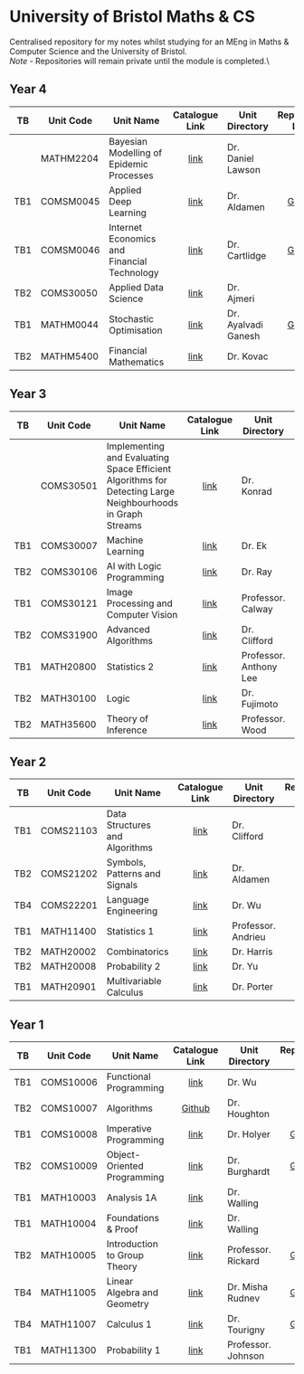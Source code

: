 # University of Bristol Maths & CS
Centralised repository for my notes whilst studying for an MEng in Maths &amp; Computer Science and the University of Bristol.\
*Note* - Repositories will remain private until the module is completed.\

## Year 4
| TB | Unit Code | Unit Name | Catalogue Link | Unit Directory | Repository Link | Note |
|----|-----------|-----------|:--------------:|----------------|:---------------:|------|
|    | MATHM2204 | Bayesian Modelling of Epidemic Processes | [link](https://www.bris.ac.uk/unit-programme-catalogue/UnitDetails.jsa?ayrCode=20%2F21&unitCode=MATHM2204) | Dr. Daniel Lawson | | Master's Thesis, In Progress |
| TB1| COMSM0045 | Applied Deep Learning | [link](https://www.bris.ac.uk/unit-programme-catalogue/UnitDetails.jsa?ayrCode=20%2F21&unitCode=COMSM0045) | Dr. Aldamen | [Github](https://github.com/dajhutchinson/Applied-Deep-Learning) | In Progress |
| TB1| COMSM0046 | Internet Economics and Financial Technology | [link](https://www.bris.ac.uk/unit-programme-catalogue/UnitDetails.jsa?ayrCode=20%2F21&unitCode=COMSM0046) | Dr. Cartlidge | [Github](https://github.com/dajhutchinson/Internet-Economics-and-Financial-Technology) | In Progress |
| TB2| COMS30050 | Applied Data Science | [link](https://www.bris.ac.uk/unit-programme-catalogue/UnitDetails.jsa?ayrCode=20%2F21&unitCode=COMS30050) | Dr. Ajmeri | | |
| TB1| MATHM0044 | Stochastic Optimisation | [link](https://www.bris.ac.uk/unit-programme-catalogue/UnitDetails.jsa?ayrCode=20%2F21&unitCode=MATHM0044) | Dr. Ayalvadi Ganesh | [Github](https://github.com/dajhutchinson/Stochastic-Optimisation) | In Progress |
| TB2| MATHM5400 | Financial Mathematics | [link](https://www.bris.ac.uk/unit-programme-catalogue/UnitDetails.jsa?ayrCode=20%2F21&unitCode=MATHM5400) | Dr. Kovac | | |

## Year 3
| TB | Unit Code | Unit Name | Catalogue Link | Unit Directory | Repository Link | Note |
|----|-----------|-----------|:--------------:|----------------|:---------------:|------|
|    | COMS30501 | Implementing and Evaluating Space Efficient Algorithms for Detecting Large Neighbourhoods in Graph Streams | [link](https://www.bris.ac.uk/unit-programme-catalogue/UnitDetails.jsa?ayrCode=19%2F20&unitCode=COMS30501) | Dr. Konrad | [Github](https://github.com/dajhutchinson/Detecting-Large-Neighbourhoods-in-Graph-Streams) | Bachelor's Thesis, Completed |
| TB1| COMS30007 | Machine Learning | [link](https://www.bris.ac.uk/unit-programme-catalogue/UnitDetails.jsa?ayrCode=19%2F20&unitCode=COMS30007) | Dr. Ek | [Github](https://github.com/dajhutchinson/MachineLearning) | Completed |
| TB2| COMS30106 | AI with Logic Programming | [link](https://www.bris.ac.uk/unit-programme-catalogue/UnitDetails.jsa?ayrCode=19%2F20&unitCode=COMS30106) | Dr. Ray | [Github](https://github.com/dajhutchinson/ArtificalIntelligenceWithLogicProgramming) | Completed |
| TB1| COMS30121 | Image Processing and Computer Vision | [link](https://www.bris.ac.uk/unit-programme-catalogue/UnitDetails.jsa?ayrCode=19%2F20&unitCode=COMS30121) | 	Professor. Calway | [Github](https://github.com/dajhutchinson/ImageProcessingAndComputerVision) | Completed |
| TB2| COMS31900 | Advanced Algorithms | [link](https://www.bris.ac.uk/unit-programme-catalogue/UnitDetails.jsa?ayrCode=19%2F20&unitCode=COMS31900) | Dr. Clifford | [Github](https://github.com/dajhutchinson/AdvancedAlgorithms) | Completed |
| TB1| MATH20800 | Statistics 2 | [link](https://www.bris.ac.uk/unit-programme-catalogue/UnitDetails.jsa?ayrCode=19%2F20&unitCode=MATH20900) | Professor. Anthony Lee | [Github](https://github.com/dajhutchinson/Statistics2) | Completed |
| TB2| MATH30100 | Logic | [link](https://www.bris.ac.uk/unit-programme-catalogue/UnitDetails.jsa?ayrCode=19%2F20&unitCode=MATH30100) | Dr. Fujimoto | [Github](https://github.com/dajhutchinson/Logic) | Completed |
| TB2| MATH35600 | Theory of Inference | [link](https://www.bris.ac.uk/unit-programme-catalogue/UnitDetails.jsa?ayrCode=19%2F20&unitCode=MATH35600) | Professor. Wood | [Github](https://github.com/dajhutchinson/TheoryOfInference) | Completed |

## Year 2
| TB | Unit Code | Unit Name | Catalogue Link | Unit Directory | Repository Link | Note |
|----|-----------|-----------|:--------------:|----------------|:---------------:|------|
| TB1| COMS21103 | Data Structures and Algorithms | [link](https://www.bris.ac.uk/unit-programme-catalogue/UnitDetails.jsa?ayrCode=18%2F19&unitCode=COMS21103) | Dr. Clifford | | Completed |
| TB2| COMS21202 | Symbols, Patterns and Signals | [link](https://www.bris.ac.uk/unit-programme-catalogue/UnitDetails.jsa?ayrCode=18%2F19&unitCode=COMS21202) | Dr. Aldamen | | Completed |
| TB4| COMS22201 | Language Engineering | [link](https://www.bris.ac.uk/unit-programme-catalogue/UnitDetails.jsa?ayrCode=18%2F19&unitCode=COMS22201) | Dr. Wu | | Completed |
| TB1| MATH11400 | Statistics 1 | [link](https://www.bris.ac.uk/unit-programme-catalogue/UnitDetails.jsa?ayrCode=18%2F19&unitCode=MATH11400) | Professor. Andrieu | | Completed |
| TB2| MATH20002 | Combinatorics | [link](https://www.bris.ac.uk/unit-programme-catalogue/UnitDetails.jsa?ayrCode=18%2F19&unitCode=MATH20002) | Dr. Harris | | Completed |
| TB2| MATH20008 | Probability 2 | [link](https://www.bris.ac.uk/unit-programme-catalogue/UnitDetails.jsa?ayrCode=18%2F19&unitCode=MATH20008) | Dr. Yu | | Completed |
| TB1| MATH20901 | Multivariable Calculus | [link](https://www.bris.ac.uk/unit-programme-catalogue/UnitDetails.jsa?ayrCode=18%2F19&unitCode=MATH20901) | Dr. Porter | | Completed |

## Year 1
| TB | Unit Code | Unit Name | Catalogue Link | Unit Directory | Repository Link | Note |
|----|-----------|-----------|:--------------:|----------------|:---------------:|------|
| TB1| COMS10006 | Functional Programming | [link](https://www.bris.ac.uk/unit-programme-catalogue/UnitDetails.jsa?ayrCode=17%2F18&unitCode=COMS10006) | Dr. Wu | [link](https://github.com/dajhutchinson/FunctionalProgramming) | Completed |
| TB2| COMS10007 |	Algorithms | [Github](https://www.bris.ac.uk/unit-programme-catalogue/UnitDetails.jsa?ayrCode=17%2F18&unitCode=COMS10007) | Dr. Houghton | | Completed |
| TB1| COMS10008 |	Imperative Programming | [link](https://www.bris.ac.uk/unit-programme-catalogue/UnitDetails.jsa?ayrCode=17%2F18&unitCode=COMS10008) | Dr. Holyer | [Github](https://github.com/dajhutchinson/ImperativeProgramming) | Completed |
| TB2| COMS10009 |	Object-Oriented Programming | [link](https://www.bris.ac.uk/unit-programme-catalogue/UnitDetails.jsa?ayrCode=17%2F18&unitCode=COMS10009) | Dr. Burghardt | [Github](https://github.com/dajhutchinson/ObjectOrientedProgramming) | Completed |
| TB1| MATH10003 |	Analysis 1A | [link](https://www.bris.ac.uk/unit-programme-catalogue/UnitDetails.jsa?ayrCode=17%2F18&unitCode=MATH10003) | Dr. Walling | | Completed |
| TB1| MATH10004 |	Foundations & Proof | [link](https://www.bris.ac.uk/unit-programme-catalogue/UnitDetails.jsa?ayrCode=17%2F18&unitCode=MATH10004) | Dr. Walling | | Completed |
| TB2| MATH10005 |	Introduction to Group Theory | [link](https://www.bris.ac.uk/unit-programme-catalogue/UnitDetails.jsa?ayrCode=17%2F18&unitCode=MATH10005) | Professor. Rickard | [Github](https://github.com/dajhutchinson/MathsY1/tree/master/GroupTheory/Notes) | Completed |
| TB4| MATH11005 |	Linear Algebra and Geometry | [link](https://www.bris.ac.uk/unit-programme-catalogue/UnitDetails.jsa?ayrCode=17%2F18&unitCode=MATH11005) | Dr. Misha Rudnev | [Github](https://github.com/dajhutchinson/MathsY1/tree/master/LinearAlgebraAndGeometry/Notes) | Completed |
| TB4| MATH11007 |	Calculus 1 | [link](https://www.bris.ac.uk/unit-programme-catalogue/UnitDetails.jsa?ayrCode=17%2F18&unitCode=MATH11007) | Dr. Tourigny | [Github](https://github.com/dajhutchinson/MathsY1/tree/master/Calculus1) | Completed |
| TB1| MATH11300 |	Probability 1 | [link](https://www.bris.ac.uk/unit-programme-catalogue/UnitDetails.jsa?ayrCode=17%2F18&unitCode=MATH11300) | Professor. Johnson | | Completed |
